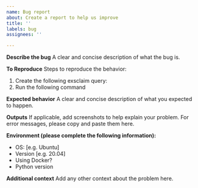 ```yaml
---
name: Bug report
about: Create a report to help us improve
title: ''
labels: bug
assignees: ''

---
```


**Describe the bug**
A clear and concise description of what the bug is.

**To Reproduce**
Steps to reproduce the behavior:
1. Create the following exsclaim query:
2. Run the following command

**Expected behavior**
A clear and concise description of what you expected to happen.

**Outputs**
If applicable, add screenshots to help explain your problem. For error messages, please copy and paste them here. 

**Environment (please complete the following information):**
 - OS: [e.g. Ubuntu]
 - Version [e.g. 20.04]
 - Using Docker?
 - Python version

**Additional context**
Add any other context about the problem here.
